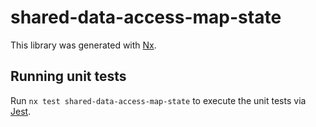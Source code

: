 # shared-data-access-map-state

This library was generated with [Nx](https://nx.dev).

## Running unit tests

Run `nx test shared-data-access-map-state` to execute the unit tests via [Jest](https://jestjs.io).
